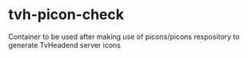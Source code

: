 # tvh-picon-check
Container to be used after making use of picons/picons respository to generate TvHeadend server icons
